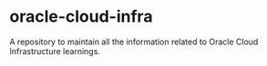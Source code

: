 # oracle-cloud-infra

A repository to maintain all the information related to Oracle Cloud Infrastructure learnings.